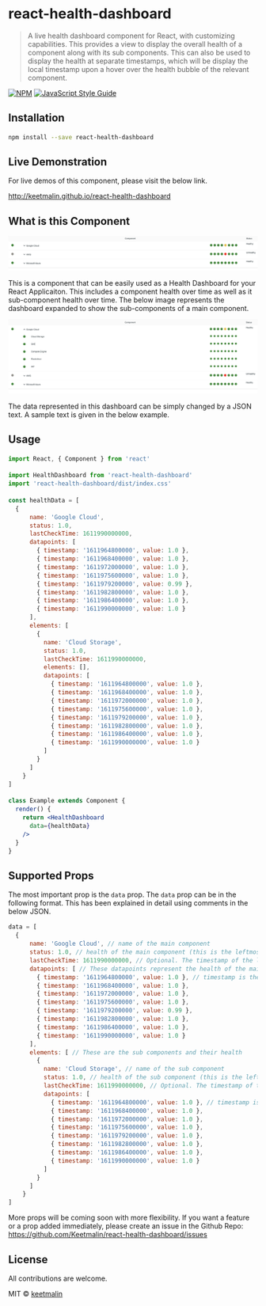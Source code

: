 # react-health-dashboard

> A live health dashboard component for React, with customizing capabilities. This provides a view to display the overall health of a component along with its sub components. This can also be used to display the health at separate timestamps, which will be display the local timestamp upon a hover over the health bubble of the relevant component.

[![NPM](https://img.shields.io/npm/v/react-health-dashboard.svg)](https://www.npmjs.com/package/react-health-dashboard) [![JavaScript Style Guide](https://img.shields.io/badge/code_style-standard-brightgreen.svg)](https://standardjs.com)

## Installation

```bash
npm install --save react-health-dashboard
```

## Live Demonstration

For live demos of this component, please visit the below link.

http://keetmalin.github.io/react-health-dashboard

## What is this Component

![React Health Dashboard sample usage image](https://github.com/keetmalin/react-health-dashboard/blob/master/readme_images/react-health-dashboard-sample.png?raw=true "React Health Dashboard sample usage image")

This is a component that can be easily used as a Health Dashboard for your React Applicaiton. This includes a component health over time as well as it sub-component health over time. The below image represents the dashboard expanded to show the sub-components of a main component.

![React Health Dashboard expanded view](https://github.com/keetmalin/react-health-dashboard/blob/master/readme_images/react-health-dashboard-expanded-view.png?raw=true "React Health Dashboard expanded view")

The data represented in this dashboard can be simply changed by a JSON text. A sample text is given in the below example.

## Usage

```jsx
import React, { Component } from 'react'

import HealthDashboard from 'react-health-dashboard'
import 'react-health-dashboard/dist/index.css'

const healthData = [
  {
      name: 'Google Cloud',
      status: 1.0,
      lastCheckTime: 1611990000000,
      datapoints: [
        { timestamp: '1611964800000', value: 1.0 },
        { timestamp: '1611968400000', value: 1.0 },
        { timestamp: '1611972000000', value: 1.0 },
        { timestamp: '1611975600000', value: 1.0 },
        { timestamp: '1611979200000', value: 0.99 },
        { timestamp: '1611982800000', value: 1.0 },
        { timestamp: '1611986400000', value: 1.0 },
        { timestamp: '1611990000000', value: 1.0 }
      ],
      elements: [
        {
          name: 'Cloud Storage',
          status: 1.0,
          lastCheckTime: 1611990000000,
          elements: [],
          datapoints: [
            { timestamp: '1611964800000', value: 1.0 },
            { timestamp: '1611968400000', value: 1.0 },
            { timestamp: '1611972000000', value: 1.0 },
            { timestamp: '1611975600000', value: 1.0 },
            { timestamp: '1611979200000', value: 1.0 },
            { timestamp: '1611982800000', value: 1.0 },
            { timestamp: '1611986400000', value: 1.0 },
            { timestamp: '1611990000000', value: 1.0 }
          ]
        }
      ]
    }
]

class Example extends Component {
  render() {
    return <HealthDashboard 
      data={healthData} 
    />
  }
}
```

## Supported Props

The most important prop is the `data` prop. The `data` prop can be in the following format. This has been explained in detail using comments in the below JSON.

```jsx
data = [
  {
      name: 'Google Cloud', // name of the main component
      status: 1.0, // health of the main component (this is the leftmost bubble before the component name). Max = 1 (Green) and Min = 0 (Red). Any value between 1 and 0 will be Yellow. Any value outside of the range 0-1, will be Grey.
      lastCheckTime: 1611990000000, // Optional. The timestamp of the latest health check
      datapoints: [ // These datapoints represent the health of the main component over time.
        { timestamp: '1611964800000', value: 1.0 }, // timestamp is the timestamp of the healthcheck. value is the health of the main component. Max = 1 (Green) and Min = 0 (Red). Any value between 1 and 0 will be Yellow. Any value outside of the range 0-1, will be Grey.
        { timestamp: '1611968400000', value: 1.0 },
        { timestamp: '1611972000000', value: 1.0 },
        { timestamp: '1611975600000', value: 1.0 },
        { timestamp: '1611979200000', value: 0.99 },
        { timestamp: '1611982800000', value: 1.0 },
        { timestamp: '1611986400000', value: 1.0 },
        { timestamp: '1611990000000', value: 1.0 }
      ],
      elements: [ // These are the sub components and their health
        {
          name: 'Cloud Storage', // name of the sub component
          status: 1.0, // health of the sub component (this is the leftmost bubble before the sub component name). Max = 1 (Green) and Min = 0 (Red). Any value between 1 and 0 will be Yellow. Any value outside of the range 0-1, will be Grey.
          lastCheckTime: 1611990000000, // Optional. The timestamp of the latest health check
          datapoints: [
            { timestamp: '1611964800000', value: 1.0 }, // timestamp is the timestamp of the healthcheck. value is the health of the sub-component. Max = 1 (Green) and Min = 0 (Red). Any value between 1 and 0 will be Yellow. Any value outside of the range 0-1, will be Grey.
            { timestamp: '1611968400000', value: 1.0 },
            { timestamp: '1611972000000', value: 1.0 },
            { timestamp: '1611975600000', value: 1.0 },
            { timestamp: '1611979200000', value: 1.0 },
            { timestamp: '1611982800000', value: 1.0 },
            { timestamp: '1611986400000', value: 1.0 },
            { timestamp: '1611990000000', value: 1.0 }
          ]
        }
      ]
    }
]

```

More props will be coming soon with more flexibility. If you want a feature or a prop added immediately, please create an issue in the Github Repo: https://github.com/Keetmalin/react-health-dashboard/issues


## License

All contributions are welcome.

MIT © [keetmalin](https://github.com/keetmalin)
